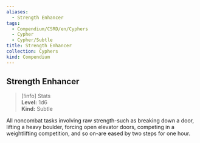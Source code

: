 ```yaml
---
aliases:
  - Strength Enhancer
tags:
  - Compendium/CSRD/en/Cyphers
  - Cypher
  - Cypher/Subtle
title: Strength Enhancer
collection: Cyphers
kind: Compendium
---
```

## Strength Enhancer  
>[!info] Stats  
> **Level:** 1d6  
> **Kind:** Subtle
  
All noncombat tasks involving raw strength-such as breaking down a door, lifting a heavy boulder, forcing open elevator doors, competing in a weightlifting competition, and so on-are eased by two steps for one hour.